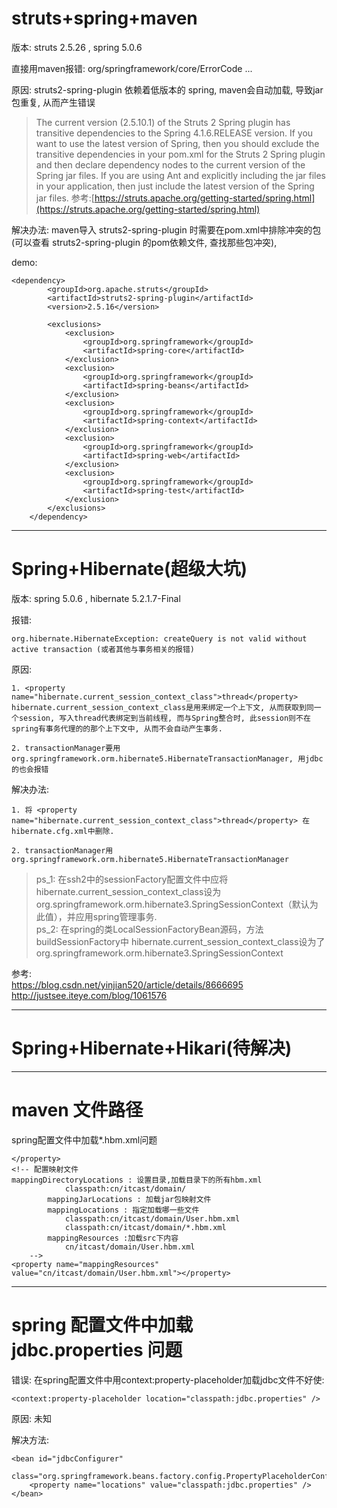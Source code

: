 # struts+spring+maven

版本: struts 2.5.26 , spring 5.0.6

直接用maven报错: org/springframework/core/ErrorCode ...

原因:  struts2-spring-plugin 依赖着低版本的 spring, maven会自动加载, 导致jar包重复, 从而产生错误
> The current version (2.5.10.1) of the Struts 2 Spring plugin has transitive dependencies to the Spring 4.1.6.RELEASE version. If you want to use the latest version of Spring, then you should exclude the transitive dependencies in your pom.xml for the Struts 2 Spring plugin and then declare dependency nodes to the current version of the Spring jar files. If you are using Ant and explicitly including the jar files in your application, then just include the latest version of the Spring jar files.
参考:[https://struts.apache.org/getting-started/spring.html](https://struts.apache.org/getting-started/spring.html)

解决办法: maven导入 struts2-spring-plugin 时需要在pom.xml中排除冲突的包 (可以查看 struts2-spring-plugin 的pom依赖文件, 查找那些包冲突), 


demo: 

	<dependency>
            <groupId>org.apache.struts</groupId>
            <artifactId>struts2-spring-plugin</artifactId>
            <version>2.5.16</version>

            <exclusions>
                <exclusion>
                    <groupId>org.springframework</groupId>
                    <artifactId>spring-core</artifactId>
                </exclusion>
                <exclusion>
                    <groupId>org.springframework</groupId>
                    <artifactId>spring-beans</artifactId>
                </exclusion>
                <exclusion>
                    <groupId>org.springframework</groupId>
                    <artifactId>spring-context</artifactId>
                </exclusion>
                <exclusion>
                    <groupId>org.springframework</groupId>
                    <artifactId>spring-web</artifactId>
                </exclusion>
                <exclusion>
                    <groupId>org.springframework</groupId>
                    <artifactId>spring-test</artifactId>
                </exclusion>
            </exclusions>
        </dependency>


---

# Spring+Hibernate(超级大坑)

版本: spring 5.0.6 , hibernate 5.2.1.7-Final

报错: 

	org.hibernate.HibernateException: createQuery is not valid without active transaction (或者其他与事务相关的报错)

原因: 

	1. <property name="hibernate.current_session_context_class">thread</property>
    hibernate.current_session_context_class是用来绑定一个上下文, 从而获取到同一个session, 写入thread代表绑定到当前线程, 而与Spring整合时, 此session则不在spring有事务代理的的那个上下文中, 从而不会自动产生事务.
   
	2. transactionManager要用org.springframework.orm.hibernate5.HibernateTransactionManager, 用jdbc的也会报错
   

解决办法: 

	1. 将 <property name="hibernate.current_session_context_class">thread</property> 在hibernate.cfg.xml中删除.

	2. transactionManager用org.springframework.orm.hibernate5.HibernateTransactionManager


>ps_1: 在ssh2中的sessionFactory配置文件中应将hibernate.current_session_context_class设为org.springframework.orm.hibernate3.SpringSessionContext（默认为此值），并应用spring管理事务.  
>ps_2: 在spring的类LocalSessionFactoryBean源码，方法buildSessionFactory中	hibernate.current_session_context_class设为了		org.springframework.orm.hibernate3.SpringSessionContext

参考:  
https://blog.csdn.net/yinjian520/article/details/8666695  
http://justsee.iteye.com/blog/1061576

---

# Spring+Hibernate+Hikari(待解决)

---

# maven 文件路径

spring配置文件中加载*.hbm.xml问题

	</property>
	<!-- 配置映射文件 
	mappingDirectoryLocations : 设置目录,加载目录下的所有hbm.xml
				classpath:cn/itcast/domain/
			mappingJarLocations : 加载jar包映射文件
			mappingLocations : 指定加载哪一些文件
				classpath:cn/itcast/domain/User.hbm.xml
				classpath:cn/itcast/domain/*.hbm.xml
			mappingResources :加载src下内容
				cn/itcast/domain/User.hbm.xml
		-->
	<property name="mappingResources" value="cn/itcast/domain/User.hbm.xml"></property>



---

# spring 配置文件中加载 jdbc.properties 问题

错误: 在spring配置文件中用context:property-placeholder加载jdbc文件不好使:

	<context:property-placeholder location="classpath:jdbc.properties" /> 


原因: 未知

解决方法:
	
	<bean id="jdbcConfigurer"
		class="org.springframework.beans.factory.config.PropertyPlaceholderConfigurer">
		<property name="locations" value="classpath:jdbc.properties" />
	</bean>

